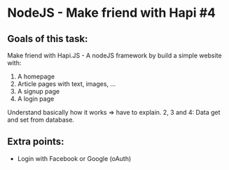 # NodeJS - Make friend with Hapi #4

## Goals of this task:

Make friend with Hapi.JS - A nodeJS framework by build a simple website with:
1. A homepage
2. Article pages with text, images, ...
3. A signup page
4. A login page

Understand basically how it works => have to explain.
2, 3 and 4: Data get and set from database.

## Extra points:

- Login with Facebook or Google (oAuth)
